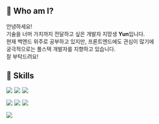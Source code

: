 ## 👋 Who am I?
안녕하세요!<br />
기술을 너머 가치까지 전달하고 싶은 개발자 지망생 **Yun**입니다.<br />
현재 백엔드 위주로 공부하고 있지만, 프론트엔드에도 관심이 많기에<br />
궁극적으로는 풀스택 개발자를 지향하고 있습니다.<br/>
잘 부탁드려요!
## 🍳 Skills
<div style="display:flex;gap:5px;flex-wrap:wrap;">
  <img src="https://img.shields.io/badge/Java-007396?style=for-the-badge&logo=Java&logoColor=white">
  <img src="https://img.shields.io/badge/Spring-6DB33F?style=for-the-badge&logo=Spring&logoColor=white">
  <img src="https://img.shields.io/badge/SpringBoot-6DB33F?style=for-the-badge&logo=SpringBoot&logoColor=white">
</div>
<br/>
<div style="display:flex;gap:5px;flex-wrap:wrap;">
  <img src="https://img.shields.io/badge/MariaDB-003545?style=for-the-badge&logo=MariaDB&logoColor=white">
  <img src="https://img.shields.io/badge/Redis-FF4438?style=for-the-badge&logo=Redis&logoColor=white">
  <img src="https://img.shields.io/badge/MySQL-4479A1?style=for-the-badge&logo=mysql&logoColor=white">
</div>
<br/>
<div style="display:flex;gap:5px;flex-wrap:wrap;">
  <img src="https://img.shields.io/badge/Python-3776AB?style=for-the-badge&logo=Python&logoColor=white">
</div>

